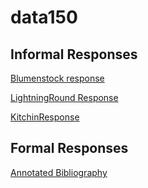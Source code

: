 # data150
## Informal Responses 

[Blumenstock response](https://rhrishik02.github.io/data150/blumenstock.html) 

[LightningRound Response](https://rhrishik02.github.io/data150/LightningRound.html)

[KitchinResponse](https://rhrishik02.github.io/data150/KitchinResponse.html)

## Formal Responses 
[Annotated Bibliography](https://rhrishik02.github.io/data150/AnnotatedBibliography.html)
